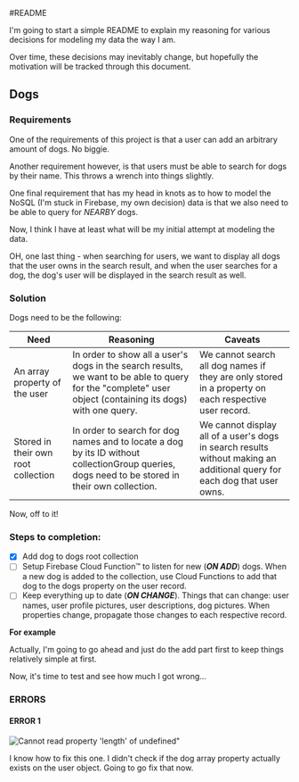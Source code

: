 #README

I'm going to start a simple README to explain my reasoning for various decisions for modeling my data the way I am. 

Over time, these decisions may inevitably change, but hopefully the motivation will be tracked through this document.

## Dogs
### Requirements
One of the requirements of this project is that a user can add an arbitrary amount of dogs.
No biggie.

Another requirement however, is that users must be able to search for dogs by their name. This throws a wrench into things slightly. 

One final requirement that has my head in knots as to how to model the NoSQL (I'm stuck in Firebase, my own decision) data is that we also need to be able to query for *NEARBY* dogs.

Now, I think I have at least what will be my initial attempt at modeling the data.

OH, one last thing - when searching for users, we want to display all dogs that the user owns in the search result, and when the user searches for a dog, the dog's user will be displayed in the search result as well.

### Solution 
Dogs need to be the following:

| Need        | Reasoning           | Caveats           |
| ------------- |-------------|-------------|
| An array property of the user | In order to show all a user's dogs in the search results, we want to be able to query for the "complete" user object (containing its dogs) with one query. |  We cannot search all dog names if they are only stored in a property on each respective user record. 
| Stored in their own root collection   | In order to search for dog names and to locate a dog by its ID without collectionGroup queries, dogs need to be stored in their own collection.       | We cannot display all of a user's dogs in search results without making an additional query for each dog that user owns.   |

Now, off to it!

### Steps to completion:

- [x]  Add dog to dogs root collection
- [ ]   Setup Firebase Cloud Function™ to listen for new (***ON ADD***) dogs. When a new dog is added to the collection, use Cloud Functions to add that dog to the dogs property on the user record.
- [ ]    Keep everything up to date (***ON CHANGE***). Things that can change: user names, user profile pictures, user descriptions, dog pictures. When properties change, propagate those changes to each respective record.

**For example**

  Actually, I'm going to go ahead and just do the add part first to keep things relatively simple at first.

  
  Now, it's time to test and see how much I got wrong...
  
### ERRORS
#### ERROR 1
![Cannot read property 'length' of undefined"](https://i.imgur.com/17MZhaX.png" "Cannot read property 'length' of undefined")

I know how to fix this one. I didn't check if the dog array property actually exists on the user object. Going to go fix that now.


